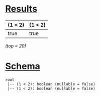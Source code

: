 # [Results](#tab/results)

|(1 < 2)|(1 < 2)|
|-------|-------|
|true   |true   |

_(top = 20)_

# [Schema](#tab/schema)

```shell
root
 |-- (1 < 2): boolean (nullable = false)
 |-- (1 < 2): boolean (nullable = false)

```

